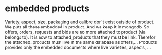 # embedded products

Variety, aspect, size, packaging and calibre don't exist outside of product.
We puts all these embedded in product.
And we keep it in mongodb.
So offers, orders, requests and bids are no more attached to product (via
 belongs to).
It is now to attached_products that they must be link.
Therefor the attached_products must live in the same database as offers,...
Products provides only the embedded documents where live varieties, aspects, ...
